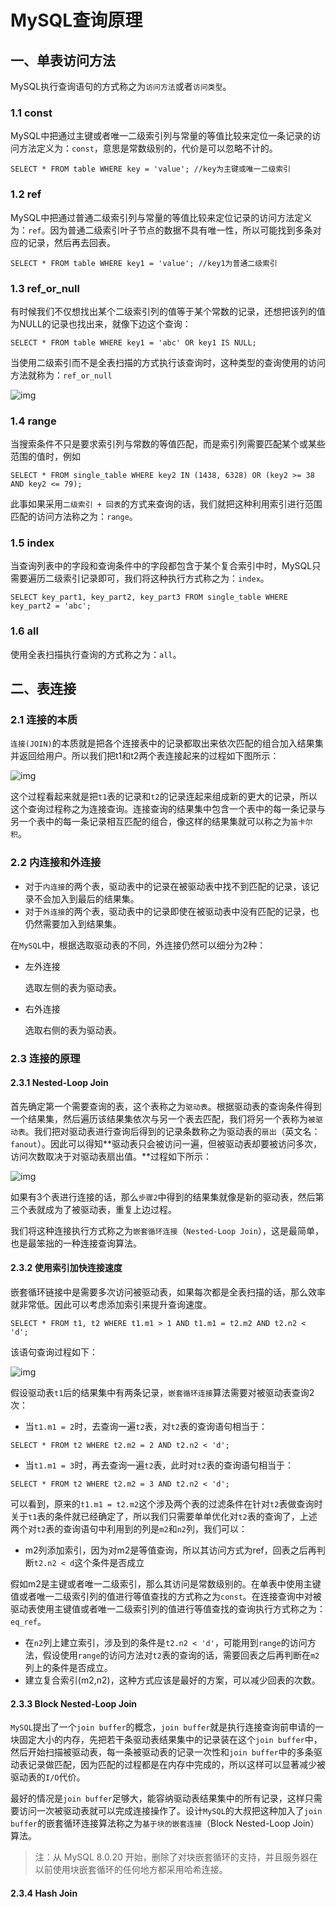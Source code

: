 # MySQL查询原理

## 一、单表访问方法

MySQL执行查询语句的方式称之为`访问方法`或者`访问类型`。

### 1.1 const

MySQL中把通过主键或者唯一二级索引列与常量的等值比较来定位一条记录的访问方法定义为：`const`，意思是常数级别的，代价是可以忽略不计的。

```
SELECT * FROM table WHERE key = 'value'; //key为主键或唯一二级索引
```

### 1.2 ref

MySQL中把通过普通二级索引列与常量的等值比较来定位记录的访问方法定义为：`ref`。因为普通二级索引叶子节点的数据不具有唯一性，所以可能找到多条对应的记录，然后再去回表。

```
SELECT * FROM table WHERE key1 = 'value'; //key1为普通二级索引
```

### 1.3 ref_or_null

有时候我们不仅想找出某个二级索引列的值等于某个常数的记录，还想把该列的值为NULL的记录也找出来，就像下边这个查询：

```
SELECT * FROM table WHERE key1 = 'abc' OR key1 IS NULL;
```

当使用二级索引而不是全表扫描的方式执行该查询时，这种类型的查询使用的访问方法就称为：`ref_or_null`

![img](.\img\ref_or_null.png)

### 1.4 range

当搜索条件不只是要求索引列与常数的等值匹配，而是索引列需要匹配某个或某些范围的值时，例如

```
SELECT * FROM single_table WHERE key2 IN (1438, 6328) OR (key2 >= 38 AND key2 <= 79);
```

此事如果采用`二级索引 + 回表`的方式来查询的话，我们就把这种利用索引进行范围匹配的访问方法称之为：`range`。

### 1.5 index

当查询列表中的字段和查询条件中的字段都包含于某个复合索引中时，MySQL只需要遍历二级索引记录即可，我们将这种执行方式称之为：`index`。

```
SELECT key_part1, key_part2, key_part3 FROM single_table WHERE key_part2 = 'abc';
```

### 1.6 all

使用全表扫描执行查询的方式称之为：`all`。

## 二、表连接

### 2.1 连接的本质

`连接(JOIN)`的本质就是把各个连接表中的记录都取出来依次匹配的组合加入结果集并返回给用户。所以我们把t1和t2两个表连接起来的过程如下图所示：

![img](.\img\lianjie.png)

这个过程看起来就是把`t1`表的记录和`t2`的记录连起来组成新的更大的记录，所以这个查询过程称之为连接查询。连接查询的结果集中包含一个表中的每一条记录与另一个表中的每一条记录相互匹配的组合，像这样的结果集就可以称之为`笛卡尔积`。

### 2.2 内连接和外连接

- 对于`内连接`的两个表，驱动表中的记录在被驱动表中找不到匹配的记录，该记录不会加入到最后的结果集。
- 对于`外连接`的两个表，驱动表中的记录即使在被驱动表中没有匹配的记录，也仍然需要加入到结果集。

在`MySQL`中，根据选取驱动表的不同，外连接仍然可以细分为2种：

- 左外连接

  选取左侧的表为驱动表。

- 右外连接

  选取右侧的表为驱动表。

### 2.3 连接的原理

#### 2.3.1 Nested-Loop Join

首先确定第一个需要查询的表，这个表称之为`驱动表`。根据驱动表的查询条件得到一个结果集，然后遍历该结果集依次与另一个表去匹配，我们将另一个表称为`被驱动表`。我们把对驱动表进行查询后得到的记录条数称之为驱动表的`扇出`（英文名：`fanout`）。因此可以得知**驱动表只会被访问一遍，但被驱动表却要被访问多次，访问次数取决于对驱动表扇出值。**过程如下所示：

![img](.\img\lianjieguocheng.png)

如果有3个表进行连接的话，那么`步骤2`中得到的结果集就像是新的驱动表，然后第三个表就成为了被驱动表，重复上边过程。

我们将这种连接执行方式称之为`嵌套循环连接`（`Nested-Loop Join`），这是最简单，也是最笨拙的一种连接查询算法。

#### 2.3.2 使用索引加快连接速度

嵌套循环链接中是需要多次访问被驱动表，如果每次都是全表扫描的话，那么效率就非常低。因此可以考虑添加索引来提升查询速度。

```
SELECT * FROM t1, t2 WHERE t1.m1 > 1 AND t1.m1 = t2.m2 AND t2.n2 < 'd';
```

该语句查询过程如下：

![img](.\img\lianjie1.png)

假设驱动表`t1`后的结果集中有两条记录，`嵌套循环连接`算法需要对被驱动表查询2次：

- 当`t1.m1 = 2`时，去查询一遍`t2`表，对`t2`表的查询语句相当于：

```
SELECT * FROM t2 WHERE t2.m2 = 2 AND t2.n2 < 'd';
```

- 当`t1.m1 = 3`时，再去查询一遍`t2`表，此时对`t2`表的查询语句相当于：

```
SELECT * FROM t2 WHERE t2.m2 = 3 AND t2.n2 < 'd';
```

可以看到，原来的`t1.m1 = t2.m2`这个涉及两个表的过滤条件在针对`t2`表做查询时关于`t1`表的条件就已经确定了，所以我们只需要单单优化对`t2`表的查询了，上述两个对`t2`表的查询语句中利用到的列是`m2`和`n2`列，我们可以：

- m2列添加索引，因为对m2是等值查询，所以其访问方式为ref，回表之后再判断`t2.n2 < d`这个条件是否成立

假如m2是主键或者唯一二级索引，那么其访问是常数级别的。在单表中使用主键值或者唯一二级索引列的值进行等值查找的方式称之为`const`。在连接查询中对被驱动表使用主键值或者唯一二级索引列的值进行等值查找的查询执行方式称之为：`eq_ref`。

- 在`n2`列上建立索引，涉及到的条件是`t2.n2 < 'd'`，可能用到`range`的访问方法，假设使用`range`的访问方法对`t2`表的查询的话，需要回表之后再判断在`m2`列上的条件是否成立。
- 建立复合索引(m2,n2)，这种方式应该是最好的方案，可以减少回表的次数。

#### 2.3.3 Block Nested-Loop Join

`MySQL`提出了一个`join buffer`的概念，`join buffer`就是执行连接查询前申请的一块固定大小的内存，先把若干条驱动表结果集中的记录装在这个`join buffer`中，然后开始扫描被驱动表，每一条被驱动表的记录一次性和`join buffer`中的多条驱动表记录做匹配，因为匹配的过程都是在内存中完成的，所以这样可以显著减少被驱动表的`I/O`代价。

最好的情况是`join buffer`足够大，能容纳驱动表结果集中的所有记录，这样只需要访问一次被驱动表就可以完成连接操作了。设计`MySQL`的大叔把这种加入了`join buffer`的嵌套循环连接算法称之为`基于块的嵌套连接`（Block Nested-Loop Join）算法。

> 注：从 MySQL 8.0.20 开始，删除了对块嵌套循环的支持，并且服务器在以前使用块嵌套循环的任何地方都采用哈希连接。

#### 2.3.4 Hash Join

> 